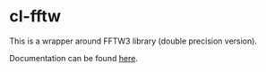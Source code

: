 # cl-fftw

This is a wrapper around FFTW3 library (double precision version).

Documentation can be found [here](https://shamazmazum.github.io/cl-fftw/).

